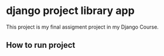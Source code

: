 # django project library app
This project is my final assigment project in my Django Course.

## How to run project